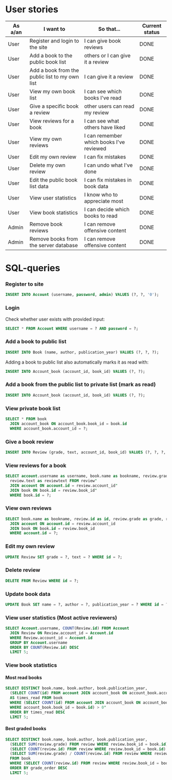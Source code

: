 # User stories

| As a/an | I want to                                      | So that...                               | Current status  |
| ------- | ---------------------------------------------- | -----------------------------------------|-----------------|
| User    | Register and login to the site                 | I can give book reviews                  | DONE            |
| User    | Add a book to the public book list             | others or I can give it a review         | DONE            |
| User    | Add a book from the public list to my own list | I can give it a review                   | DONE            |
| User    | View my own book list                          | I can see which books I've read          | DONE            |
| User    | Give a specific book a review                  | other users can read my review           | DONE            |
| User    | View reviews for a book                        | I can see what others have liked         | DONE            |
| User    | View my own reviews                            | I can remember which books I've reviewed | DONE            |
| User    | Edit my own review                             | I can fix mistakes                       | DONE            |
| User    | Delete my own review                           | I can undo what I've done                | DONE            |
| User    | Edit the public book list data                 | I can fix mistakes in book data          | DONE            |
| User    | View user statistics                           | I know who to appreciate most            | DONE            |
| User    | View book statistics                           | I can decide which books to read         | DONE            |
| Admin   | Remove book reviews                            | I can remove offensive content           | DONE            |
| Admin   | Remove books from the server database          | I can remove offensive content           | DONE            |

# SQL-queries

### Register to site

~~~~sql
INSERT INTO Account (username, password, admin) VALUES (?, ?, '0');
~~~~

### Login

Check whether user exists with provided input:

~~~~sql
SELECT * FROM Account WHERE username = ? AND password = ?;
~~~~

### Add a book to public list

~~~~sql
INSERT INTO Book (name, author, publication_year) VALUES (?, ?, ?);
~~~~

Adding a book to public list also automatically marks it as read with:

~~~~sql
INSERT INTO Account_book (account_id, book_id) VALUES (?, ?);
~~~~

### Add a book from the public list to private list (mark as read)

~~~~sql
INSERT INTO Account_book (account_id, book_id) VALUES (?, ?);
~~~~

### View private book list

~~~~sql
SELECT * FROM book
  JOIN account_book ON account_book.book_id = book.id
  WHERE account_book.account_id = ?;
~~~~

### Give a book review

~~~~sql
INSERT INTO Review (grade, text, account_id, book_id) VALUES (?, ?, ?, ?);
~~~~

### View reviews for a book

~~~~sql
SELECT account.username as username, book.name as bookname, review.grade as grade, review.id, 
  review.text as reviewtext FROM review"
  JOIN account ON account.id = review.account_id"
  JOIN book ON book.id = review.book_id"
  WHERE book.id = ?;
~~~~
                    
### View own reviews

~~~~sql
SELECT book.name as bookname, review.id as id, review.grade as grade, review.text as reviewtext FROM review
  JOIN account ON account.id = review.account_id
  JOIN book ON book.id = review.book_id
  WHERE account.id = ?; 
~~~~

### Edit my own review

~~~~sql
UPDATE Review SET grade = ?, text = ? WHERE id = ?;
~~~~

### Delete review

~~~~sql
DELETE FROM Review WHERE id = ?;
~~~~

### Update book data

~~~~sql
UPDATE Book SET name = ?, author = ?, publication_year = ? WHERE id = ?;
~~~~

### View user statistics (Most active reviewers)

~~~~sql
SELECT Account.username, COUNT(Review.id) FROM Account
  JOIN Review ON Review.account_id = Account.id
  WHERE Review.account_id = Account.id
  GROUP BY Account.username
  ORDER BY COUNT(Review.id) DESC
  LIMIT 5;
~~~~

### View book statistics

#### Most read books


~~~~sql
SELECT DISTINCT book.name, book.author, book.publication_year,
  (SELECT COUNT(id) FROM account JOIN account_book ON account_book.account_id = account.id WHERE account_book.book_id = book.id)
  AS times_read FROM book
  WHERE (SELECT COUNT(id) FROM account JOIN account_book ON account_book.account_id = account.id 
  WHERE account_book.book_id = book.id) > 0"
  ORDER BY times_read DESC
  LIMIT 5;
~~~~

#### Best graded books

~~~~sql
SELECT DISTINCT book.name, book.author, book.publication_year,
  (SELECT SUM(review.grade) FROM review WHERE review.book_id = book.id) AS grade_sum,
  (SELECT COUNT(review.id) FROM review WHERE review.book_id = book.id) AS grade_count,
  (SELECT SUM(review.grade) / COUNT(review.id) FROM review WHERE review.book_id = book.id) AS grade_order
  FROM book
  WHERE (SELECT COUNT(review.id) FROM review WHERE review.book_id = book.id) > 0
  ORDER BY grade_order DESC
  LIMIT 5;
~~~~
